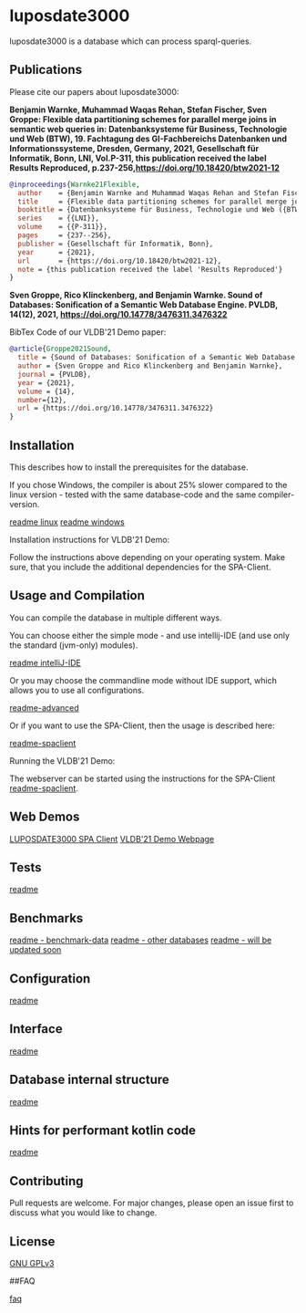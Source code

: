 # luposdate3000

luposdate3000 is a database which can process sparql-queries.

## Publications

Please cite our papers about luposdate3000:

**Benjamin Warnke, Muhammad Waqas Rehan, Stefan Fischer, Sven Groppe: Flexible data partitioning schemes for parallel merge joins in semantic web queries in: Datenbanksysteme für Business, Technologie und Web (BTW), 19. Fachtagung des GI-Fachbereichs Datenbanken und Informationssysteme, Dresden, Germany, 2021, Gesellschaft für Informatik, Bonn, LNI, Vol.P-311, this publication received the label Results Reproduced, p.237-256,https://doi.org/10.18420/btw2021-12**
```bibtex
@inproceedings{Warnke21Flexible,
  author    = {Benjamin Warnke and Muhammad Waqas Rehan and Stefan Fischer and Sven Groppe},
  title     = {Flexible data partitioning schemes for parallel merge joins in semantic web queries},
  booktitle = {Datenbanksysteme für Business, Technologie und Web ({BTW}), 19. Fachtagung des GI-Fachbereichs "Datenbanken und Informationssysteme", Dresden, Germany},
  series    = {{LNI}},
  volume    = {{P-311}},
  pages     = {237--256},
  publisher = {Gesellschaft für Informatik, Bonn},
  year      = {2021},
  url       = {https://doi.org/10.18420/btw2021-12},
  note = {this publication received the label 'Results Reproduced'}
}
```

**Sven Groppe, Rico Klinckenberg, and Benjamin Warnke. Sound of Databases: Sonification of a Semantic Web Database Engine. PVLDB, 14(12), 2021, https://doi.org/10.14778/3476311.3476322**

BibTex Code of our VLDB'21 Demo paper:
```bibtex
@article{Groppe2021Sound,
  title = {Sound of Databases: Sonification of a Semantic Web Database Engine},
  author = {Sven Groppe and Rico Klinckenberg and Benjamin Warnke},
  journal = {PVLDB},
  year = {2021},
  volume = {14},
  number={12},
  url = {https://doi.org/10.14778/3476311.3476322}
}
```

## Installation

This describes how to install the prerequisites for the database.

If you chose Windows, the compiler is about 25% slower compared to the linux version - tested with the same database-code and the same compiler-version.

[readme linux](documentation/installation/README-linux.md)
[readme windows](documentation/installation/README-windows.md)

Installation instructions for VLDB'21 Demo:

Follow the instructions above depending on your operating system.
Make sure, that you include the additional dependencies for the SPA-Client.

## Usage and Compilation

You can compile the database in multiple different ways.

You can choose either the simple mode - and use intellij-IDE (and use only the standard (jvm-only) modules).

[readme intelliJ-IDE](documentation/README-usage-compile-intellij.md)

Or you may choose the commandline mode without IDE support, which allows you to use all configurations.

[readme-advanced](documentation/README-usage-compile-advanced.md)

Or if you want to use the SPA-Client, then the usage is described here:

[readme-spaclient](documentation/README-SPAClient.md)

Running the VLDB'21 Demo:

The webserver can be started using the instructions for the SPA-Client [readme-spaclient](documentation/README-SPAClient.md).

## Web Demos

[LUPOSDATE3000 SPA Client](https://www.ifis.uni-luebeck.de/~groppe/luposdate3000-js-client/)
[VLDB'21 Demo Webpage](https://www.ifis.uni-luebeck.de/~groppe/soundofdatabases/)

## Tests

[readme](documentation/README-tests.md)

## Benchmarks

[readme - benchmark-data](documentation/README-real-world-benchmark-data.md)
[readme - other databases](documentation/README-other-databases.md)
[readme - will be updated soon](documentation/README-benchmarks.md)

## Configuration

[readme](documentation/README-configuration.md)

## Interface

[readme](documentation/README-interface.md)

## Database internal structure

[readme](documentation/README-database-internals.md)

## Hints for performant kotlin code

[readme](documentation/README-performant-kotlin.md)

## Contributing
Pull requests are welcome. For major changes, please open an issue first to discuss what you would like to change.

## License
[GNU GPLv3](https://choosealicense.com/licenses/gpl-3.0)


##FAQ

[faq](documentation/README-faq.md)
